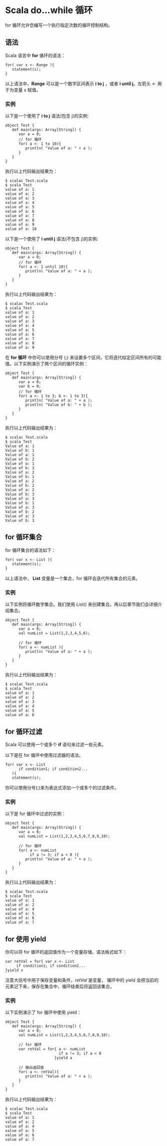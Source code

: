 # Scala do...while 循环

for 循环允许您编写一个执行指定次数的循环控制结构。

## 语法

Scala 语言中 **for** 循环的语法：

```
for( var x <- Range ){
   statement(s);
}
```

以上语法中，**Range** 可以是一个数字区间表示 **i to j** ，或者 **i until j**。左箭头 &lt;- 用于为变量 x 赋值。

### 实例

以下是一个使用了 **i to j** 语法(包含 j)的实例:

```
object Test {
   def main(args: Array[String]) {
      var a = 0;
      // for 循环
      for( a <- 1 to 10){
         println( "Value of a: " + a );
      }
   }
}
```

执行以上代码输出结果为：

```
$ scalac Test.scala
$ scala Test
value of a: 1
value of a: 2
value of a: 3
value of a: 4
value of a: 5
value of a: 6
value of a: 7
value of a: 8
value of a: 9
value of a: 10
```

以下是一个使用了 **i until j** 语法(不包含 j)的实例:

```
object Test {
   def main(args: Array[String]) {
      var a = 0;
      // for 循环
      for( a <- 1 until 10){
         println( "Value of a: " + a );
      }
   }
}
```

执行以上代码输出结果为：

```
$ scalac Test.scala
$ scala Test
value of a: 1
value of a: 2
value of a: 3
value of a: 4
value of a: 5
value of a: 6
value of a: 7
value of a: 8
value of a: 9
```

在 **for 循环** 中你可以使用分号 (;) 来设置多个区间，它将迭代给定区间所有的可能值。以下实例演示了两个区间的循环实例：

```
object Test {
   def main(args: Array[String]) {
      var a = 0;
      var b = 0;
      // for 循环
      for( a <- 1 to 3; b <- 1 to 3){
         println( "Value of a: " + a );
         println( "Value of b: " + b );
      }
   }
}
```

执行以上代码输出结果为：

```
$ scalac Test.scala
$ scala Test
Value of a: 1
Value of b: 1
Value of a: 1
Value of b: 2
Value of a: 1
Value of b: 3
Value of a: 2
Value of b: 1
Value of a: 2
Value of b: 2
Value of a: 2
Value of b: 3
Value of a: 3
Value of b: 1
Value of a: 3
Value of b: 2
Value of a: 3
Value of b: 3
```

## for 循环集合

for 循环集合的语法如下：

```
for( var x <- List ){
   statement(s);
}
```

以上语法中， **List** 变量是一个集合，for 循环会迭代所有集合的元素。

### 实例

以下实例将循环数字集合。我们使用 _List()_ 来创建集合。再以后章节我们会详细介绍集合。

```
object Test {
   def main(args: Array[String]) {
      var a = 0;
      val numList = List(1,2,3,4,5,6);

      // for 循环
      for( a <- numList ){
         println( "Value of a: " + a );
      }
   }
}
```

执行以上代码输出结果为：

```
$ scalac Test.scala
$ scala Test
value of a: 1
value of a: 2
value of a: 3
value of a: 4
value of a: 5
value of a: 6
```

## for 循环过滤

Scala 可以使用一个或多个 **if** 语句来过滤一些元素。

以下是在 for 循环中使用过滤器的语法。

```
for( var x <- List
      if condition1; if condition2...
   ){
   statement(s);
```

你可以使用分号(;)来为表达式添加一个或多个的过滤条件。

### 实例

以下是 for 循环中过滤的实例：

```
object Test {
   def main(args: Array[String]) {
      var a = 0;
      val numList = List(1,2,3,4,5,6,7,8,9,10);

      // for 循环
      for( a <- numList
           if a != 3; if a < 8 ){
         println( "Value of a: " + a );
      }
   }
}
```

执行以上代码输出结果为：

```
$ scalac Test.scala
$ scala Test
value of a: 1
value of a: 2
value of a: 4
value of a: 5
value of a: 6
value of a: 7
```

## for 使用 yield

你可以将 for 循环的返回值作为一个变量存储。语法格式如下：

```
var retVal = for{ var x <- List
     if condition1; if condition2...
}yield x
```

注意大括号中用于保存变量和条件，_retVal_ 是变量， 循环中的 yield 会把当前的元素记下来，保存在集合中，循环结束后将返回该集合。

### 实例

以下实例演示了 for 循环中使用 yield：

```
object Test {
   def main(args: Array[String]) {
      var a = 0;
      val numList = List(1,2,3,4,5,6,7,8,9,10);

      // for 循环
      var retVal = for{ a <- numList 
                        if a != 3; if a < 8
                      }yield a

      // 输出返回值
      for( a <- retVal){
         println( "Value of a: " + a );
      }
   }
}
```

执行以上代码输出结果为：

```
$ scalac Test.scala
$ scala Test
value of a: 1
value of a: 2
value of a: 4
value of a: 5
value of a: 6
value of a: 7
```

